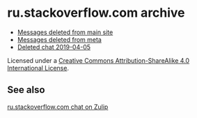 # ru.stackoverflow.com archive

- [Messages deleted from main site](deleted-messages/main.md)
- [Messages deleted from meta](deleted-messages/meta.md)
- [Deleted chat 2019-04-05](deleted-messages/chat-20190405.txt)

Licensed under a [Creative Commons Attribution-ShareAlike 4.0 International License](LICENSE).

## See also

[ru.stackoverflow.com chat on Zulip](https://freedom.zulipchat.com)

